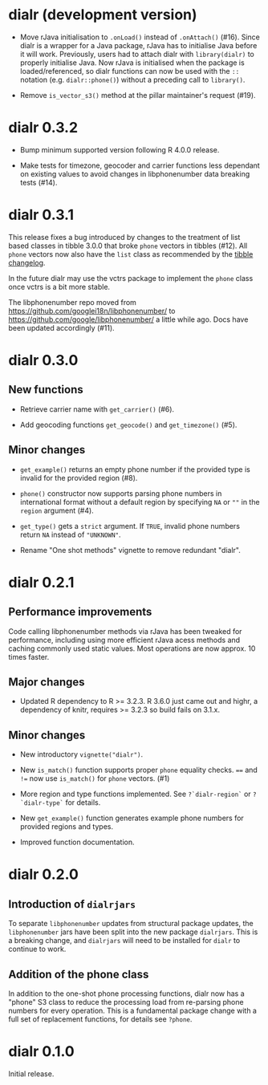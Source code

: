 # dialr (development version)

* Move rJava initialisation to `.onLoad()` instead of `.onAttach()` (#16). Since dialr is a wrapper for a Java package, rJava has to initialise Java before it will work. Previously, users had to attach dialr with `library(dialr)` to properly initialise Java. Now rJava is initialised when the package is loaded/referenced, so dialr functions can now be used with the `::` notation (e.g. `dialr::phone()`) without a preceding call to `library()`.

* Remove `is_vector_s3()` method at the pillar maintainer's request (#19).

# dialr 0.3.2

* Bump minimum supported version following R 4.0.0 release.

* Make tests for timezone, geocoder and carrier functions less dependant on existing values to avoid changes in libphonenumber data breaking tests (#14).

# dialr 0.3.1

This release fixes a bug introduced by changes to the treatment of list based classes in tibble 3.0.0 that broke `phone` vectors in tibbles (#12). All `phone` vectors now also have the `list` class as recommended by the [tibble changelog](https://tibble.tidyverse.org/news/index.html).

In the future dialr may use the vctrs package to implement the `phone` class once vctrs is a bit more stable.

The libphonenumber repo moved from <https://github.com/googlei18n/libphonenumber/> to <https://github.com/google/libphonenumber/> a little while ago. Docs have been updated accordingly (#11).

# dialr 0.3.0

## New functions

* Retrieve carrier name with `get_carrier()` (#6).

* Add geocoding functions `get_geocode()` and `get_timezone()` (#5).

## Minor changes

* `get_example()` returns an empty phone number if the provided type is invalid for the provided region (#8).

* `phone()` constructor now supports parsing phone numbers in international format without a default region by specifying `NA` or `""` in the `region` argument (#4).

* `get_type()` gets a `strict` argument. If `TRUE`, invalid phone numbers return `NA` instead of `"UNKNOWN"`.

* Rename "One shot methods" vignette to remove redundant "dialr".

# dialr 0.2.1

## Performance improvements

Code calling libphonenumber methods via rJava has been tweaked for performance,
including using more efficient rJava acess methods and caching commonly used
static values. Most operations are now approx. 10 times faster.

## Major changes

* Updated R dependency to R >= 3.2.3. R 3.6.0 just came out and highr, a dependency of knitr, requires >= 3.2.3 so build fails on 3.1.x.

## Minor changes

* New introductory `vignette("dialr")`.

* New `is_match()` function supports proper `phone` equality checks. `==` and
`!=` now use `is_match()` for `phone` vectors. (#1)

* More region and type functions implemented. See `` ?`dialr-region` `` or
`` ?`dialr-type` `` for details.

* New `get_example()` function generates example phone numbers for provided
regions and types.

* Improved function documentation.

# dialr 0.2.0

## Introduction of `dialrjars`

To separate `libphonenumber` updates from structural package updates, the
`libphonenumber` jars have been split into the new package `dialrjars`.
This is a breaking change, and `dialrjars` will need to be installed for
`dialr` to continue to work.

## Addition of the phone class

In addition to the one-shot phone processing functions, dialr now has a
"phone" S3 class to reduce the processing load from re-parsing phone numbers for
every operation. This is a fundamental package change with a full set of
replacement functions, for details see `?phone`.

# dialr 0.1.0

Initial release.
